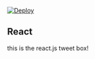 [![Deploy](https://www.herokucdn.com/deploy/button.png)](https://heroku.com/deploy)

## React

this is the react.js tweet box!
